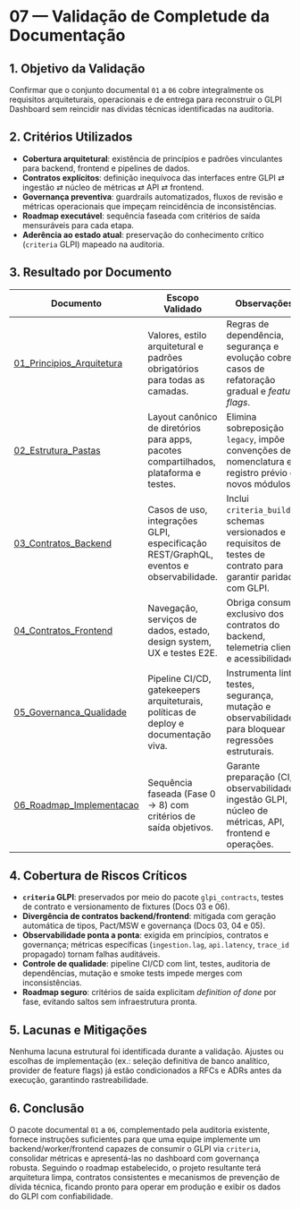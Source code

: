 # 07 — Validação de Completude da Documentação

## 1. Objetivo da Validação
Confirmar que o conjunto documental `01` a `06` cobre integralmente os requisitos arquiteturais, operacionais e de entrega para reconstruir o GLPI Dashboard sem reincidir nas dívidas técnicas identificadas na auditoria.

## 2. Critérios Utilizados
- **Cobertura arquitetural**: existência de princípios e padrões vinculantes para backend, frontend e pipelines de dados.
- **Contratos explícitos**: definição inequívoca das interfaces entre GLPI ⇄ ingestão ⇄ núcleo de métricas ⇄ API ⇄ frontend.
- **Governança preventiva**: guardrails automatizados, fluxos de revisão e métricas operacionais que impeçam reincidência de inconsistências.
- **Roadmap executável**: sequência faseada com critérios de saída mensuráveis para cada etapa.
- **Aderência ao estado atual**: preservação do conhecimento crítico (`criteria` GLPI) mapeado na auditoria.

## 3. Resultado por Documento
| Documento | Escopo Validado | Observações |
|-----------|-----------------|-------------|
| [01_Principios_Arquitetura](01_Principios_Arquitetura.md) | Valores, estilo arquitetural e padrões obrigatórios para todas as camadas. | Regras de dependência, segurança e evolução cobrem casos de refatoração gradual e _feature flags_. |
| [02_Estrutura_Pastas](02_Estrutura_Pastas.md) | Layout canônico de diretórios para apps, pacotes compartilhados, plataforma e testes. | Elimina sobreposição `legacy`, impõe convenções de nomenclatura e registro prévio de novos módulos. |
| [03_Contratos_Backend](03_Contratos_Backend.md) | Casos de uso, integrações GLPI, especificação REST/GraphQL, eventos e observabilidade. | Inclui `criteria_builder`, schemas versionados e requisitos de testes de contrato para garantir paridade com GLPI. |
| [04_Contratos_Frontend](04_Contratos_Frontend.md) | Navegação, serviços de dados, estado, design system, UX e testes E2E. | Obriga consumo exclusivo dos contratos do backend, telemetria cliente e acessibilidade. |
| [05_Governanca_Qualidade](05_Governanca_Qualidade.md) | Pipeline CI/CD, gatekeepers arquiteturais, políticas de deploy e documentação viva. | Instrumenta lint, testes, segurança, mutação e observabilidade para bloquear regressões estruturais. |
| [06_Roadmap_Implementacao](06_Roadmap_Implementacao.md) | Sequência faseada (Fase 0 → 8) com critérios de saída objetivos. | Garante preparação (CI, observabilidade), ingestão GLPI, núcleo de métricas, API, frontend e operações. |

## 4. Cobertura de Riscos Críticos
- **`criteria` GLPI**: preservados por meio do pacote `glpi_contracts`, testes de contrato e versionamento de fixtures (Docs 03 e 06).
- **Divergência de contratos backend/frontend**: mitigada com geração automática de tipos, Pact/MSW e governança (Docs 03, 04 e 05).
- **Observabilidade ponta a ponta**: exigida em princípios, contratos e governança; métricas específicas (`ingestion.lag`, `api.latency`, `trace_id` propagado) tornam falhas auditáveis.
- **Controle de qualidade**: pipeline CI/CD com lint, testes, auditoria de dependências, mutação e smoke tests impede merges com inconsistências.
- **Roadmap seguro**: critérios de saída explicitam _definition of done_ por fase, evitando saltos sem infraestrutura pronta.

## 5. Lacunas e Mitigações
Nenhuma lacuna estrutural foi identificada durante a validação. Ajustes ou escolhas de implementação (ex.: seleção definitiva de banco analítico, provider de feature flags) já estão condicionados a RFCs e ADRs antes da execução, garantindo rastreabilidade.

## 6. Conclusão
O pacote documental `01` a `06`, complementado pela auditoria existente, fornece instruções suficientes para que uma equipe implemente um backend/worker/frontend capazes de consumir o GLPI via `criteria`, consolidar métricas e apresentá-las no dashboard com governança robusta. Seguindo o roadmap estabelecido, o projeto resultante terá arquitetura limpa, contratos consistentes e mecanismos de prevenção de dívida técnica, ficando pronto para operar em produção e exibir os dados do GLPI com confiabilidade.
